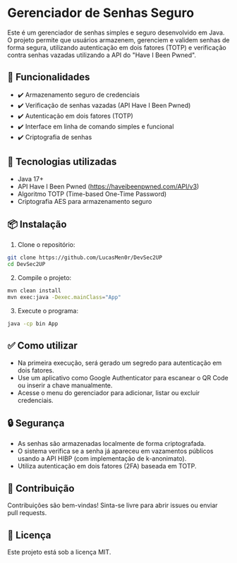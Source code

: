 # Gerenciador de Senhas Seguro

Este é um gerenciador de senhas simples e seguro desenvolvido em Java. O projeto permite que usuários armazenem, gerenciem e validem senhas de forma segura, utilizando autenticação em dois fatores (TOTP) e verificação contra senhas vazadas utilizando a API do "Have I Been Pwned".

## 🚀 Funcionalidades

- ✔️ Armazenamento seguro de credenciais  
- ✔️ Verificação de senhas vazadas (API Have I Been Pwned)  
- ✔️ Autenticação em dois fatores (TOTP)  
- ✔️ Interface em linha de comando simples e funcional  
- ✔️ Criptografia de senhas  

## 🔧 Tecnologias utilizadas

- Java 17+  
- API Have I Been Pwned (https://haveibeenpwned.com/API/v3)  
- Algoritmo TOTP (Time-based One-Time Password)  
- Criptografia AES para armazenamento seguro  

## 📦 Instalação

1. Clone o repositório:

```bash
git clone https://github.com/LucasMen0r/DevSec2UP
cd DevSec2UP
```

2. Compile o projeto:

```bash
mvn clean install
mvn exec:java -Dexec.mainClass="App"
```

3. Execute o programa:

```bash
java -cp bin App
```

## ✅ Como utilizar

- Na primeira execução, será gerado um segredo para autenticação em dois fatores.  
- Use um aplicativo como Google Authenticator para escanear o QR Code ou inserir a chave manualmente.  
- Acesse o menu do gerenciador para adicionar, listar ou excluir credenciais.  

## 🔒 Segurança

- As senhas são armazenadas localmente de forma criptografada.  
- O sistema verifica se a senha já apareceu em vazamentos públicos usando a API HIBP (com implementação de k-anonimato).  
- Utiliza autenticação em dois fatores (2FA) baseada em TOTP.  

## 🤝 Contribuição

Contribuições são bem-vindas! Sinta-se livre para abrir issues ou enviar pull requests.

## 📝 Licença

Este projeto está sob a licença MIT.
